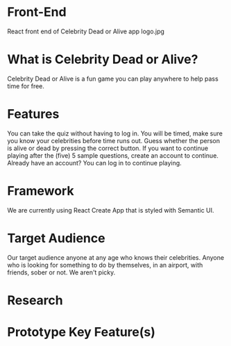 # Front-End
React front end of Celebrity Dead or Alive app
logo.jpg

# What is Celebrity Dead or Alive?
Celebrity Dead or Alive is a fun game you can play anywhere to help pass time for free.

# Features
You can take the quiz without having to log in.
You will be timed, make sure you know your celebrities before time runs out.
Guess whether the person is alive or dead by pressing the correct button.
If you want to continue playing after the (five) 5 sample questions, create an account to continue. 
Already have an account? You can log in to continue playing.

# Framework
We are currently using React Create App that is styled with Semantic UI.

# Target Audience
Our target audience anyone at any age who knows their celebrities. 
Anyone who is looking for something to do by themselves, in an airport, with friends, sober or not. We aren't picky.

# Research

# Prototype Key Feature(s)
